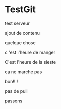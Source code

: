 # TestGit

test serveur

ajout de contenu

quelque chose



c 'est l'heure  de manger

C'est l'heure de la sieste 

ca ne marche pas

bon!!!!

pas de pull

passons